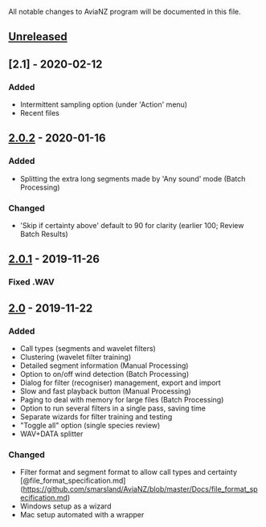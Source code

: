 All notable changes to AviaNZ program will be documented in this file.

## [Unreleased]

## [2.1] - 2020-02-12

### Added

- Intermittent sampling option (under 'Action' menu)
- Recent files

## [2.0.2] - 2020-01-16

### Added

- Splitting the extra long segments made by 'Any sound' mode (Batch Processing)

### Changed

- 'Skip if certainty above' default to 90 for clarity (earlier 100; Review Batch Results)

## [2.0.1] - 2019-11-26

### Fixed .WAV

## [2.0] - 2019-11-22

### Added

- Call types (segments and wavelet filters)
- Clustering (wavelet filter training)
- Detailed segment information (Manual Processing)
- Option to on/off wind detection (Batch Processing)
- Dialog for filter (recogniser) management, export and import
- Slow and fast playback button (Manual Processing)
- Paging to deal with memory for large files (Batch Processing)
- Option to run several filters in a single pass, saving time
- Separate wizards for filter training and testing
- "Toggle all" option (single species review)
- WAV+DATA splitter

### Changed

- Filter format and segment format to allow call types and certainty [@file_format_specification.md] (https://github.com/smarsland/AviaNZ/blob/master/Docs/file_format_specification.md)
- Windows setup as a wizard
- Mac setup automated with a wrapper


[unreleased]: https://github.com/smarsland/AviaNZ/compare/v2.0...HEAD
[2.0.2]: https://github.com/smarsland/AviaNZ/compare/v2.0.1...v2.0.2
[2.0.1]: https://github.com/smarsland/AviaNZ/compare/v2.0...v2.0.1
[2.0]: https://github.com/smarsland/AviaNZ/compare/v1.5.1...v2.0